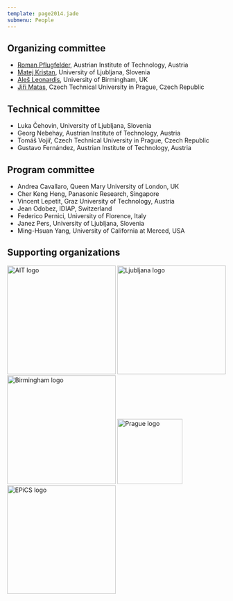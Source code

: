 ```yaml
---
template: page2014.jade
submenu: People
---
```


## Organizing committee

-   [Roman Pflugfelder](https://www.linkedin.com/in/romanpflugfelder),
    Austrian Institute of Technology, Austria
-   [Matej Kristan](http://www.vicos.si/People/Matejk), University of
    Ljubljana, Slovenia
-   [Ale&#353; Leonardis](http://www.vicos.si/People/Ales_Leonardis),
    University of Birmingham, UK
-   [Ji&#345;i Matas](http://cmp.felk.cvut.cz/~matas/), Czech Technical
    University in Prague, Czech Republic

## Technical committee

-   Luka &#268;ehovin, University of Ljubljana, Slovenia
-   Georg Nebehay, Austrian Institute of Technology, Austria
-   Tom&#225;&#353; Voji&#345;, Czech Technical University in Prague, Czech Republic
-   Gustavo Fern&#225;ndez, Austrian Institute of Technology, Austria

## Program committee

-   Andrea Cavallaro, Queen Mary University of London, UK
-   Cher Keng Heng, Panasonic Research, Singapore
-   Vincent Lepetit, Graz University of Technology, Austria
-   Jean Odobez, IDIAP, Switzerland
-   Federico Pernici, University of Florence, Italy
-   Janez Pers, University of Ljubljana, Slovenia
-   Ming-Hsuan Yang, University of California at Merced, USA

## Supporting organizations

<a href="http://www.ait.ac.at/?L=1"><img src="/vot2014/img/logo_ait.jpg" alt="AIT logo" width="250px"></a>
<a href="http://www.fri.uni-lj.si/en"><img src="/vot2014/img/logo_ljubljana.png" alt="Ljubljana logo" width="250px"></a>
<a href="http://www.birmingham.ac.uk"><img src="/vot2014/img/logo_birmingham.gif" alt="Birmingham logo" width="250px"></a>
<a href="http://intranet.cvut.cz/en"><img src="/vot2014/img/logo_cvut.jpg" alt="Prague logo" width="150px"></a>
<a href="http://www.epics-project.eu/"><img src="/vot2014/img/logo_epics.gif" alt="EPiCS logo" width="250px"></a>

